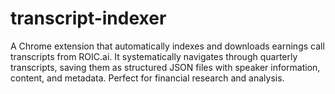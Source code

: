 # transcript-indexer
A Chrome extension that automatically indexes and downloads earnings call transcripts from ROIC.ai. It systematically navigates through quarterly transcripts, saving them as structured JSON files with speaker information, content, and metadata. Perfect for financial research and analysis.
